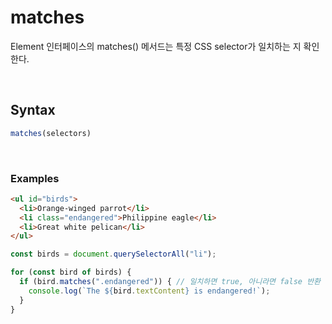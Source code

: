 # matches
Element 인터페이스의 matches() 메서드는 특정 CSS selector가 일치하는 지 확인한다.

<br/>

## Syntax
```javascript
matches(selectors)
```

<br/>

### Examples
```html
<ul id="birds">
  <li>Orange-winged parrot</li>
  <li class="endangered">Philippine eagle</li>
  <li>Great white pelican</li>
</ul>
```

```javascript
const birds = document.querySelectorAll("li");

for (const bird of birds) {
  if (bird.matches(".endangered")) { // 일치하면 true, 아니라면 false 반환
    console.log(`The ${bird.textContent} is endangered!`);
  }
}
```

